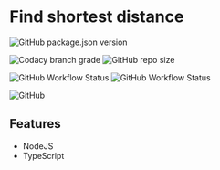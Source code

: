 # Find shortest distance

![GitHub package.json version](https://img.shields.io/github/package-json/v/ersanyamarya/shortest-distance?logo=npm&style=for-the-badge)

![Codacy branch grade](https://img.shields.io/codacy/grade/6cec45f5a8634ea4878e490e05c34a32/master?logo=codacy&style=for-the-badge) ![GitHub repo size](https://img.shields.io/github/repo-size/ersanyamarya/shortest-distance?logo=github&style=for-the-badge)

![GitHub Workflow Status](https://img.shields.io/github/workflow/status/ersanyamarya/shortest-distance/Integrate?label=Integrate&logo=github&style=for-the-badge) ![GitHub Workflow Status](https://img.shields.io/github/workflow/status/ersanyamarya/shortest-distance/Publish?label=Publish&logo=github&style=for-the-badge)

![GitHub](https://img.shields.io/github/license/ersanyamarya/shortest-distance?style=for-the-badge)

## Features

- NodeJS
- TypeScript
